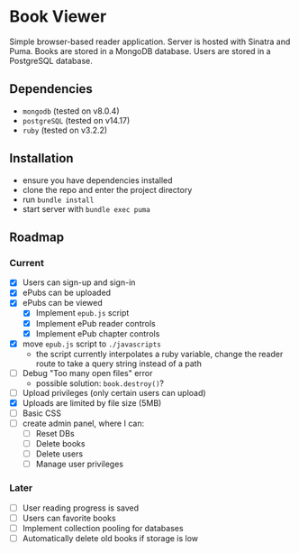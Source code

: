 # Book Viewer

Simple browser-based reader application. Server is hosted with Sinatra and Puma. Books are stored in a MongoDB database. Users are stored in a PostgreSQL database.

## Dependencies

- `mongodb` (tested on v8.0.4)
- `postgreSQL` (tested on v14.17)
- `ruby` (tested on v3.2.2)

## Installation

- ensure you have dependencies installed
- clone the repo and enter the project directory
- run `bundle install`
- start server with `bundle exec puma`

## Roadmap

### Current

- [x] Users can sign-up and sign-in
- [x] ePubs can be uploaded
- [x] ePubs can be viewed
  - [x] Implement `epub.js` script
  - [x] Implement ePub reader controls
  - [x] Implement ePub chapter controls
- [x] move `epub.js` script to `./javascripts`
  - the script currently interpolates a ruby variable, change the reader route to take a query string instead of a path
- [ ] Debug "Too many open files" error
  - possible solution: `book.destroy()`?
- [ ] Upload privileges (only certain users can upload)
- [x] Uploads are limited by file size (5MB)
- [ ] Basic CSS
- [ ] create admin panel, where I can:
  - [ ] Reset DBs
  - [ ] Delete books
  - [ ] Delete users
  - [ ] Manage user privileges

### Later

- [ ] User reading progress is saved
- [ ] Users can favorite books
- [ ] Implement collection pooling for databases
- [ ] Automatically delete old books if storage is low
